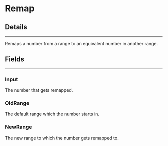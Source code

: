 # Remap

## Details

---

Remaps a number from a range to an equivalent number in another range.

## Fields

---

### Input

The number that gets remapped.

### OldRange

The default range which the number starts in.

### NewRange

The new range to which the number gets remapped to.
